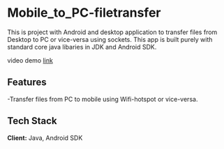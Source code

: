 # Mobile_to_PC-filetransfer


This is project with Android and desktop application to transfer files from Desktop to PC or vice-versa using sockets.
This app is built purely with standard core java libaries in JDK and Android SDK.

video demo [link](https://www.youtube.com/watch?v=QcZKsbgsLa4)

## Features

-Transfer files from PC to mobile using Wifi-hotspot or vice-versa.

## Tech Stack

**Client:** Java, Android SDK






